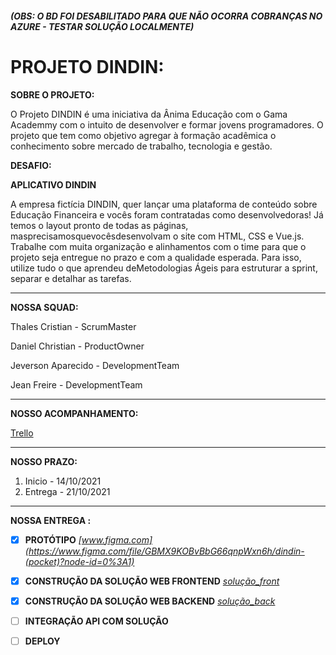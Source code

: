 ##### (OBS: O BD FOI DESABILITADO PARA QUE NÃO OCORRA COBRANÇAS NO AZURE - TESTAR SOLUÇÃO LOCALMENTE)

# PROJETO DINDIN:

**SOBRE O PROJETO:**

O Projeto DINDIN é uma iniciativa da Ânima Educação com o Gama Academmy com o intuito de desenvolver e formar jovens programadores.
O projeto que tem como objetivo agregar à formação acadêmica o conhecimento sobre mercado de trabalho, tecnologia e gestão.

**DESAFIO:**

**APLICATIVO DINDIN**

A empresa fictícia DINDIN, quer lançar uma plataforma de conteúdo sobre Educação Financeira e vocês foram contratadas como desenvolvedoras!
Já temos o layout pronto de todas as páginas, masprecisamosquevocêsdesenvolvam o site com HTML, CSS e Vue.js.
Trabalhe com muita organização e alinhamentos com o time para que o projeto seja entregue no prazo e com a qualidade esperada.
Para isso, utilize tudo o que aprendeu deMetodologias Ágeis para estruturar a sprint, separar e detalhar as tarefas.


---
**NOSSA SQUAD:**

Thales Cristian - ScrumMaster

Daniel Christian - ProductOwner

Jeverson Aparecido - DevelopmentTeam

Jean Freire - DevelopmentTeam

---
**NOSSO ACOMPANHAMENTO:**

[Trello](https://trello.com/b/ThrRbrgh/dindin)

---
**NOSSO PRAZO:**

1. Inicio - 14/10/2021  
2. Entrega - 21/10/2021

---
**NOSSA ENTREGA :**

- [x] **PROTÓTIPO**
*[www.figma.com](https://www.figma.com/file/GBMX9KOBvBbG66qnpWxn6h/dindin-(pocket)?node-id=0%3A1)*

- [x] **CONSTRUÇÃO DA SOLUÇÃO WEB FRONTEND**
*[solução_front](https://github.com/codandotrem/dindin)*

- [x] **CONSTRUÇÃO DA SOLUÇÃO WEB BACKEND** 
*[solução_back](https://github.com/codandotrem/backend)*

- [ ] **INTEGRAÇÃO API COM SOLUÇÃO**

- [ ] **DEPLOY**
